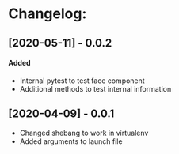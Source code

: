 

# Changelog:

## [2020-05-11] - 0.0.2
#### Added
- Internal pytest to test face component
- Additional methods to test internal information

## [2020-04-09] - 0.0.1
- Changed shebang to work in virtualenv
- Added arguments to launch file